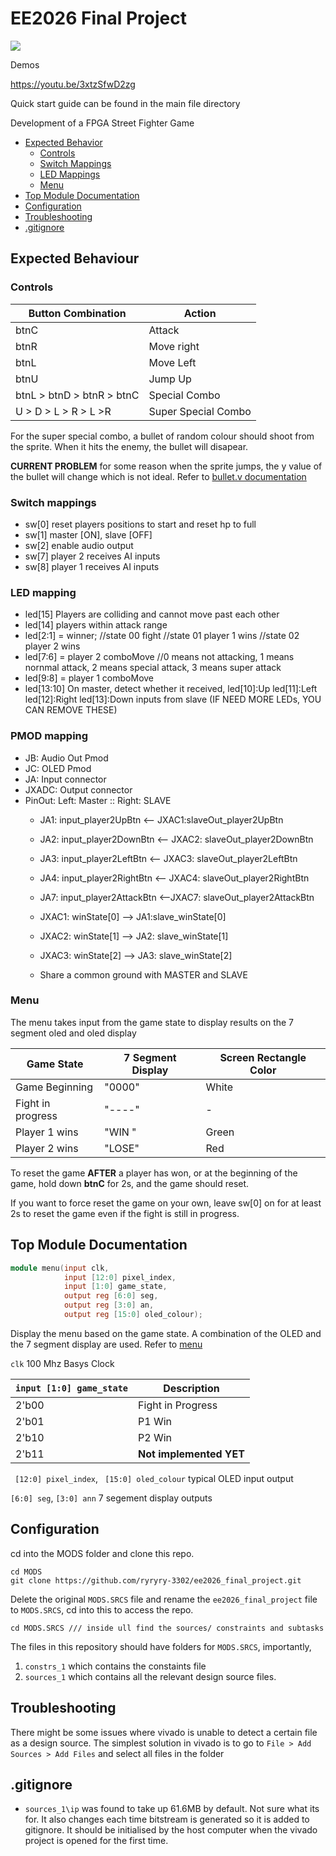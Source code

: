 # EE2026 Final Project

![](https://github.com/ryryry-3302/ee2026_final_project/blob/main/ee2026demogif.gif)

Demos

https://youtu.be/3xtzSfwD2zg


Quick start guide can be found in the main file directory

Development of a FPGA Street Fighter Game


- [Expected Behavior](#expected-behaviour)
    - [Controls](#controls)
    - [Switch Mappings](#switch-mappings)
    - [LED Mappings](#led-mapping)
    - [Menu](#menu)
- [Top Module Documentation](#top-module-documentation)
- [Configuration](#configuration)
- [Troubleshooting](#troubleshooting)
- [.gitignore](#gitignore)

## Expected Behaviour

### Controls
| Button Combination       | Action         |
|--------------------------|----------------|
| btnC                     | Attack         |
| btnR                     | Move right     |
| btnL                     | Move Left      |
| btnU                     | Jump Up        |
| btnL > btnD > btnR > btnC | Special Combo |
| U > D > L > R > L >R     | Super Special  Combo |

For the super special combo, a bullet of random colour should shoot from the sprite. When it hits the enemy, the bullet will disapear.

**CURRENT PROBLEM** for some reason when the sprite jumps, the y value of the bullet will change which is not ideal. Refer to [bullet.v documentation](./sources_1/new/Graphics/README.md/#bullet)

### Switch mappings
- sw[0] reset players positions to start and reset hp to full
- sw[1] master [ON], slave [OFF]
- sw[2] enable audio output
- sw[7] player 2 receives AI inputs
- sw[8] player 1 receives AI inputs

### LED mapping
- led[15] Players are colliding and cannot move past each other
- led[14] players within attack range
- led[2:1] = winner; //state 00 fight //state 01 player 1 wins //state 02 player 2 wins
- led[7:6] = player 2 comboMove  //0 means not attacking, 1 means nornmal attack, 2 means special attack, 3 means super attack
- led[9:8] = player 1 comboMove
- led[13:10] On master, detect whether it received, led[10]:Up led[11]:Left led[12]:Right led[13]:Down inputs from slave (IF NEED MORE LEDs, YOU CAN REMOVE THESE)

### PMOD mapping
- JB: Audio Out Pmod
- JC: OLED Pmod
- JA: Input connector
- JXADC: Output connector
- PinOut: 
    Left: Master :: Right: SLAVE
    - JA1: input_player2UpBtn <-- JXAC1:slaveOut_player2UpBtn
    - JA2: input_player2DownBtn <-- JXAC2: slaveOut_player2DownBtn
    - JA3: input_player2LeftBtn <-- JXAC3: slaveOut_player2LeftBtn
    - JA4: input_player2RightBtn <-- JXAC4: slaveOut_player2RightBtn
    - JA7: input_player2AttackBtn <--JXAC7: slaveOut_player2AttackBtn

    - JXAC1: winState[0] --> JA1:slave_winState[0]
    - JXAC2: winState[1] --> JA2: slave_winState[1]
    - JXAC3: winState[2] --> JA3: slave_winState[2]
    - Share a common ground with MASTER and SLAVE

### Menu

The menu takes input from the game state to display results on the 7 segment oled and oled display

| Game State             | 7 Segment Display | Screen Rectangle Color |
|------------------------|-------------------|------------------------|
| Game Beginning         | "0000"            | White                  |
| Fight in progress      | "----"            | -                      |
| Player 1 wins          | "WIN "            | Green                  |
| Player 2 wins          | "LOSE"            | Red                    |

To reset the game **AFTER** a player has won, or at the beginning of the game, hold down **btnC** for 2s, and the game should reset.

If you want to force reset the game on your own, leave sw[0] on for at least 2s to reset the game even if the fight is still in progress.


## Top Module Documentation
```verilog
module menu(input clk,
            input [12:0] pixel_index,
            input [1:0] game_state,
            output reg [6:0] seg,
            output reg [3:0] an,
            output reg [15:0] oled_colour);
```

Display the menu based on the game state. A combination of the OLED and the 7 segment display are used. Refer to [menu](#menu)

`clk` 100 Mhz Basys Clock

| `input [1:0] game_state` | Description              |
|--------------------------|--------------------------|
| 2'b00                    | Fight in Progress        |
| 2'b01                    | P1 Win                   |
| 2'b10                    | P2 Win                   |
| 2'b11                    | **Not implemented YET**  |

` [12:0] pixel_index`, ` [15:0] oled_colour` typical OLED input output

`[6:0] seg`, `[3:0] ann` 7 segement display outputs



## Configuration
cd into the MODS folder and clone this repo.
```
cd MODS
git clone https://github.com/ryryry-3302/ee2026_final_project.git
```
Delete the original `MODS.SRCS` file and rename the `ee2026_final_project` file to `MODS.SRCS`, cd into this to access the repo.
```
cd MODS.SRCS /// inside ull find the sources/ constraints and subtasks
```
The files in this repository should have folders for `MODS.SRCS`, importantly, 
1. `constrs_1` which contains the constaints file
2. `sources_1` which contains all the relevant design source files.

## Troubleshooting
There might be some issues where vivado is unable to detect a certain file as a design source. The simplest solution in vivado is to go to `File > Add Sources > Add Files` and select all files in the folder

## .gitignore
- `sources_1\ip` was found to take up 61.6MB by default. Not sure what its for. It also changes each time bitstream is generated so it is added to gitignore. It should be initialised by the host computer when the vivado project is opened for the first time.
